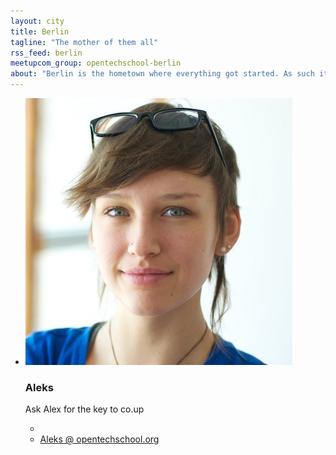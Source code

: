 ```yaml
---
layout: city
title: Berlin
tagline: "The mother of them all"
rss_feed: berlin
meetupcom_group: opentechschool-berlin
about: "Berlin is the hometown where everything got started. As such it is also the prototype and the sandbox for upcoming events and new workshop styles."
---
```



<ul class="float_list float_list_4 team_list">

  <li class="member">
    <img src="/images/team/Aleks.jpg">
    <h3>Aleks</h3>
    <p>Ask Alex for the key to co.up</a>
    <ul class="member_links">
      <li>
      <li>
        <a href="mailto:aleks[at]opentechschool dot org">Aleks @ opentechschool.org</a>
      </li>
    </ul>
  </li>

</ul>
